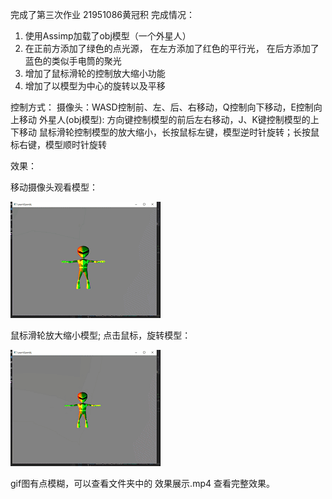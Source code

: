 完成了第三次作业      21951086黄冠积
完成情况：
1. 使用Assimp加载了obj模型（一个外星人）
2. 在正前方添加了绿色的点光源，
   在左方添加了红色的平行光，
   在后方添加了蓝色的类似手电筒的聚光
3. 增加了鼠标滑轮的控制放大缩小功能
4. 增加了以模型为中心的旋转以及平移

控制方式：
摄像头：WASD控制前、左、后、右移动，Q控制向下移动，E控制向上移动
外星人(obj模型): 方向键控制模型的前后左右移动，J、K键控制模型的上下移动
                 鼠标滑轮控制模型的放大缩小，长按鼠标左键，模型逆时针旋转；长按鼠标右键，模型顺时针旋转
                 
效果：

移动摄像头观看模型：

![image](https://github.com/Running-Chicken007/graphics2019/blob/second/21951086%E9%BB%84%E5%86%A0%E7%A7%AF/Project03/show2.gif)

鼠标滑轮放大缩小模型;  点击鼠标，旋转模型：

![image](https://github.com/Running-Chicken007/graphics2019/blob/second/21951086%E9%BB%84%E5%86%A0%E7%A7%AF/Project03/show1.gif)


gif图有点模糊，可以查看文件夹中的  效果展示.mp4   查看完整效果。
